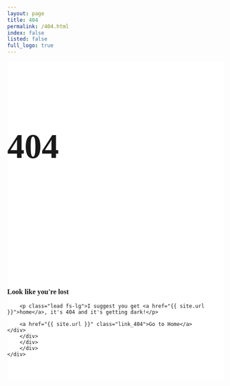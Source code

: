 ```yaml
---
layout: page
title: 404
permalink: /404.html
index: false
listed: false
full_logo: true
---
```

<section class="page_404 wrapper bg-white ">
	<div class="container">
		<div class="row">	
		<div class="col-sm-12 ">
		<div class="col-sm-112 text-center">
		<div class="four_zero_four_bg">
			<h1 class="text-center ">404</h1>
		</div>
		<div class="contant_box_404">
		<h3 class="display-4 mb-3">
		Look like you're lost
		</h3>
		
		<p class="lead fs-lg">I suggest you get <a href="{{ site.url }}">home</a>, it's 404 and it's getting dark!</p>
		
		<a href="{{ site.url }}" class="link_404">Go to Home</a>
	</div>
		</div>
		</div>
		</div>
	</div>
</section>

<style>
.page_404{ padding:40px 0; background:#fff; font-family: 'Arvo', serif;
}

.page_404  img{ width:100%;}

.four_zero_four_bg{
 
 background-image: url(/assets/img/dribbble_1.gif);
    height: 400px;
    background-position: center;
 }
 
 
 .four_zero_four_bg h1{
 font-size:80px;
 }
 
  .four_zero_four_bg h3{
			 font-size:80px;
			 }
			 
			 .link_404{			 
	color: #fff!important;
    padding: 10px 20px;
    background: #39ac31;
    margin: 20px 0;
    display: inline-block;}
	.contant_box_404{ margin-top:-50px;}
</style>